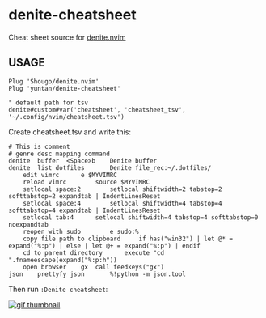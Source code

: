 denite-cheatsheet
=================
Cheat sheet source for [denite.nvim](https://github.com/Shougo/denite.nvim)

USAGE
-----
```
Plug 'Shougo/denite.nvim'
Plug 'yuntan/denite-cheatsheet'

" default path for tsv
denite#custom#var('cheatsheet', 'cheatsheet_tsv', '~/.config/nvim/cheatsheet.tsv')
```

Create cheatsheet.tsv and write this:

```
# This is comment
# genre desc mapping command
denite	buffer	<Space>b	Denite buffer
denite	list dotfiles		Denite file_rec:~/.dotfiles/
	edit vimrc		e $MYVIMRC
	reload vimrc		source $MYVIMRC
	setlocal space:2		setlocal shiftwidth=2 tabstop=2 softtabstop=2 expandtab | IndentLinesReset
	setlocal space:4		setlocal shiftwidth=4 tabstop=4 softtabstop=4 expandtab | IndentLinesReset
	setlocal tab:4		setlocal shiftwidth=4 tabstop=4 softtabstop=0 noexpandtab
	reopen with sudo		e sudo:%
	copy file path to clipboard		if has("win32") | let @* = expand("%:p") | else | let @+ = expand("%:p") | endif
	cd to parent directory		execute "cd ".fnameescape(expand("%:p:h"))
	open browser	gx	call feedkeys("gx")
json	prettyfy json		%!python -m json.tool
```

Then run `:Denite cheatsheet`:

[![gif thumbnail](https://i.gyazo.com/9cafec6c5a4fe522180b9f7f800b36f6.gif)](https://youtu.be/8Hi90lonwPU)
